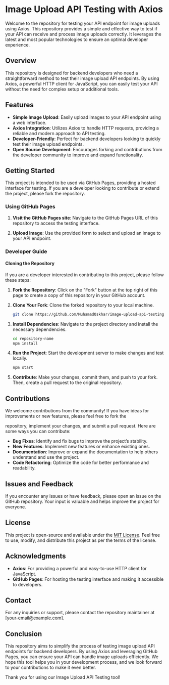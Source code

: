 # Image Upload API Testing with Axios

Welcome to the repository for testing your API endpoint for image uploads using Axios. This repository provides a simple and effective way to test if your API can receive and process image uploads correctly. It leverages the latest and most popular technologies to ensure an optimal developer experience.

## Overview

This repository is designed for backend developers who need a straightforward method to test their image upload API endpoints. By using Axios, a powerful HTTP client for JavaScript, you can easily test your API without the need for complex setup or additional tools.

## Features

- **Simple Image Upload**: Easily upload images to your API endpoint using a web interface.
- **Axios Integration**: Utilizes Axios to handle HTTP requests, providing a reliable and modern approach to API testing.
- **Developer-Friendly**: Perfect for backend developers looking to quickly test their image upload endpoints.
- **Open Source Development**: Encourages forking and contributions from the developer community to improve and expand functionality.

## Getting Started

This project is intended to be used via GitHub Pages, providing a hosted interface for testing. If you are a developer looking to contribute or extend the project, please fork the repository.

### Using GitHub Pages

1. **Visit the GitHub Pages site**: Navigate to the GitHub Pages URL of this repository to access the testing interface.

2. **Upload Image**: Use the provided form to select and upload an image to your API endpoint.

### Developer Guide

#### Cloning the Repository

If you are a developer interested in contributing to this project, please follow these steps:

1. **Fork the Repository**: Click on the "Fork" button at the top right of this page to create a copy of this repository in your GitHub account.

2. **Clone Your Fork**: Clone the forked repository to your local machine.

   ```bash
   git clone https://github.com/MuhamadOskhar/image-upload-api-testing-with-axios.git
   ```

3. **Install Dependencies**: Navigate to the project directory and install the necessary dependencies.

   ```bash
   cd repository-name
   npm install
   ```

4. **Run the Project**: Start the development server to make changes and test locally.

   ```bash
   npm start
   ```

5. **Contribute**: Make your changes, commit them, and push to your fork. Then, create a pull request to the original repository.

## Contributions

We welcome contributions from the community! If you have ideas for improvements or new features, please feel free to fork the

repository, implement your changes, and submit a pull request. Here are some ways you can contribute:

- **Bug Fixes**: Identify and fix bugs to improve the project’s stability.
- **New Features**: Implement new features or enhance existing ones.
- **Documentation**: Improve or expand the documentation to help others understand and use the project.
- **Code Refactoring**: Optimize the code for better performance and readability.

## Issues and Feedback

If you encounter any issues or have feedback, please open an issue on the GitHub repository. Your input is valuable and helps improve the project for everyone.

## License

This project is open-source and available under the [MIT License](LICENSE). Feel free to use, modify, and distribute this project as per the terms of the license.

## Acknowledgments

- **Axios**: For providing a powerful and easy-to-use HTTP client for JavaScript.
- **GitHub Pages**: For hosting the testing interface and making it accessible to developers.

## Contact

For any inquiries or support, please contact the repository maintainer at [your-email@example.com].

## Conclusion

This repository aims to simplify the process of testing image upload API endpoints for backend developers. By using Axios and leveraging GitHub Pages, you can ensure your API can handle image uploads efficiently. We hope this tool helps you in your development process, and we look forward to your contributions to make it even better.

Thank you for using our Image Upload API Testing tool!
